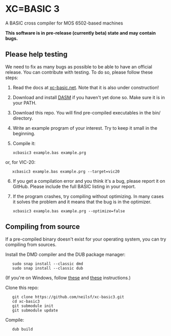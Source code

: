 # XC=BASIC 3

A BASIC cross compiler for MOS 6502-based machines

**This software is in pre-release (currently beta) state and may contain bugs.**

## Please help testing

We need to fix as many bugs as possible to be able to have an official release. You can contribute with testing. To do so, please follow these steps:

1. Read the docs at [xc-basic.net](https://xc-basic.net/doku.php?id=v3:start). Note that it is also under construction!
2. Download and install [DASM](https://dasm-assembler.github.io/) if you haven't yet done so. Make sure it is in your PATH.
3. Download this repo. You will find pre-compiled executables in the bin/ directory.
4. Write an example program of your interest. Try to keep it small in the beginning.
5. Compile it:

       xcbasic3 example.bas example.prg

or, for VIC-20:

       xcbasic3 example.bas example.prg --target=vic20

6. If you get a compilation error and you think it's a bug, please report it on GitHub. Please include the full BASIC listing in your report.
7. If the program crashes, try compiling without optimizing. In many cases it solves the problem and it means that the bug is in the optimizer.

       xcbasic3 example.bas example.prg --optimize=false

## Compiling from source

If a pre-compiled binary doesn't exist for your operating system, you can try compiling from sources.

Install the DMD compiler and the DUB package manager:

       sudo snap install --classic dmd
       sudo snap install --classic dub
       
(If you're on Windows, follow [these](https://dlang.org/dmd-windows.html) and [these](https://dub.pm/) instructions.)

Clone this repo:

       git clone https://github.com/neilsf/xc-basic3.git
       cd xc-basic3
       git submodule init
       git submodule update
    
Compile:

       dub build

